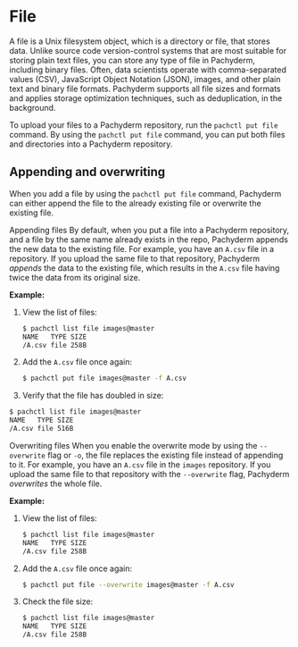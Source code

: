 # File

A file is a Unix filesystem object, which is a directory or
file, that stores data. Unlike source code
version-control systems that are most suitable for storing plain text
files, you can store any type of file in Pachyderm, including
binary files. Often, data scientists operate with
comma-separated values (CSV), JavaScript Object Notation (JSON),
images, and other plain text and binary file
formats. Pachyderm supports all file sizes and formats and applies
storage optimization techniques, such as deduplication, in the
background.

To upload your files to a Pachyderm repository, run the
`pachctl put file` command. By using the `pachctl put file`
command, you can put both files and directories into a Pachyderm repository.

## Appending and overwriting

When you add a file by using the `pachctl put file` command,
Pachyderm can either append the file to the already existing file
or overwrite the existing file.

Appending files
 By default, when you put a file into a Pachyderm repository, and a
 file by the same name already exists in the repo, Pachyderm appends
 the new data to the existing file.
 For example, you have an `A.csv` file in a repository. If you upload the
 same file to that repository, Pachyderm *appends* the data to the existing
 file, which results in the `A.csv` file having twice the data from its
 original size.

 **Example:**

 1. View the list of files:

    ```bash
    $ pachctl list file images@master
    NAME   TYPE SIZE
    /A.csv file 258B
    ```

 1. Add the `A.csv` file once again:

    ```bash
    $ pachctl put file images@master -f A.csv
    ```

 1. Verify that the file has doubled in size:

   ```bash
   $ pachctl list file images@master
   NAME   TYPE SIZE
   /A.csv file 516B
   ```

Overwriting files
 When you enable the overwrite mode by using the `--overwrite`
 flag or `-o`, the file replaces the existing file instead of appending to
 it. For example, you have an `A.csv` file in the `images` repository.
 If you upload the same file to that repository with the
 `--overwrite` flag, Pachyderm *overwrites* the whole file.

 **Example:**

 1. View the list of files:

    ```bash
    $ pachctl list file images@master
    NAME   TYPE SIZE
    /A.csv file 258B
    ```

 1. Add the `A.csv` file once again:

    ```bash
    $ pachctl put file --overwrite images@master -f A.csv
    ```

 1. Check the file size:

    ```bash
    $ pachctl list file images@master
    NAME   TYPE SIZE
    /A.csv file 258B
    ```
